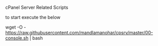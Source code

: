 cPanel Server Related Scripts

to start execute the below

wget -O -  https://raw.githubusercontent.com/mandlamanohar/cpsrv/master/00-console.sh | bash

